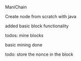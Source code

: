 ManiChain

Create node from scratch with java

added basic block functionality

todos:
mine blocks

basic mining done

todo: store the nonce in the block
